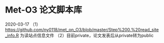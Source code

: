 # Met-O3 论文脚本库
2020-03-17 
（1）https://github.com/ny0118/met_on_O3/blob/master/Step%200.%20read_site_info.R 为读站点信息文件
（2）目前private，论文发表后从private转为public
